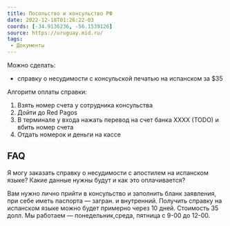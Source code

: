 ```yaml
---
title: Посольство и консульство РФ
date: 2022-12-18T01:26:22-03
coords: [-34.9136236, -56.1539126]
source: https://uruguay.mid.ru/
tags:
 - Документы
---
```


Можно сделать:
 - справку о несудимости с консульской печатью на испанском за $35

Алгоритм оплаты справки:

1. Взять номер счета у сотрудника консульства
2. Дойти до Red Pagos
3. В терминале у входа нажать перевод на счет банка XXXX (TODO) и вбить
   номер счета
4. Отдать номерок и деньги на кассе

## FAQ

Я могу заказать справку о несудимости с апостилем на испанском языке?
Какие данные нужны будут и как это оплачивается?

Вам нужно лично прийти в консульство и заполнить бланк заявления, при себе иметь паспорта — загран. и внутренний. Получить справку на испанском языке можно будет примерно через 10 дней. Стоимость 35 долл. Мы работаем — понедельник,среда, пятница с  9-00 до 12-00.
